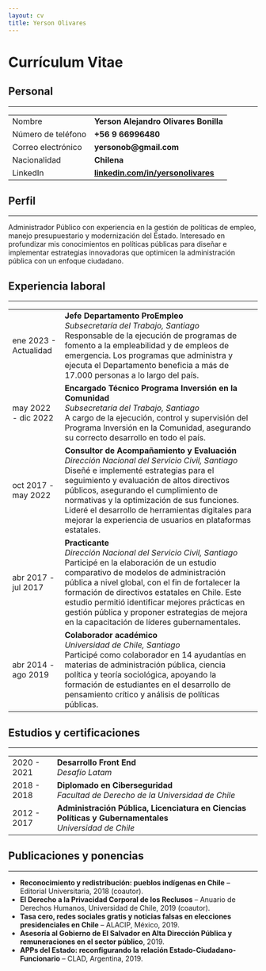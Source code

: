```yaml
---
layout: cv
title: Yerson Olivares
---
```


# Currículum Vitae

## Personal

---

<table id="personal-table">
  <tr>
    <td>Nombre</td>
    <td><strong>Yerson Alejandro Olivares Bonilla</strong></td>
  </tr>
  <tr>
    <td>Número de teléfono</td>
    <td><strong>+56 9 66996480</strong></td>
  </tr>
  <tr>
    <td>Correo electrónico</td>
    <td><strong>yersonob@gmail.com</strong></td>
  </tr>
  <tr>
    <td>Nacionalidad</td>
    <td><strong>Chilena</strong></td>
  </tr>
  <tr>
    <td>LinkedIn</td>
    <td><strong><a href="https://www.linkedin.com/in/yersonolivares/">linkedin.com/in/yersonolivares</a></strong></td>
  </tr>
</table>

## Perfil

---

Administrador Público con experiencia en la gestión de políticas de empleo, manejo presupuestario y modernización del Estado. Interesado en profundizar mis conocimientos en políticas públicas para diseñar e implementar estrategias innovadoras que optimicen la administración pública con un enfoque ciudadano.

## Experiencia laboral

---

<table>
  <tr>
    <td>ene 2023 - Actualidad</td>
    <td>
      <strong>Jefe Departamento ProEmpleo</strong><br>
      <em>Subsecretaría del Trabajo, Santiago</em><br>
      Responsable de la ejecución de programas de fomento a la empleabilidad y de empleos de emergencia. Los programas que administra y ejecuta el Departamento beneficia a más de 17.000 personas a lo largo del país.
    </td>
  </tr>
  <tr>
    <td>may 2022 - dic 2022</td>
    <td>
      <strong>Encargado Técnico Programa Inversión en la Comunidad</strong><br>
      <em>Subsecretaría del Trabajo, Santiago</em><br>
      A cargo de la ejecución, control y supervisión del Programa Inversión en la Comunidad, asegurando su correcto desarrollo en todo el país. </td>
  </tr>
  <tr>
    <td>oct 2017 - may 2022</td>
    <td>
      <strong>Consultor de Acompañamiento y Evaluación</strong><br>
      <em>Dirección Nacional del Servicio Civil, Santiago</em><br>
      Diseñé e implementé estrategias para el seguimiento y evaluación de altos directivos públicos, asegurando el cumplimiento de normativas y la optimización de sus funciones. Lideré el desarrollo de herramientas digitales para mejorar la experiencia de usuarios en plataformas estatales.
    </td>
  </tr>
  <tr>
    <td>abr 2017 - jul 2017</td>
    <td>
      <strong>Practicante</strong><br>
      <em>Dirección Nacional del Servicio Civil, Santiago</em><br>
      Participé en la elaboración de un estudio comparativo de modelos de administración pública a nivel global, con el fin de fortalecer la formación de directivos estatales en Chile. Este estudio permitió identificar mejores prácticas en gestión pública y proponer estrategias de mejora en la capacitación de líderes gubernamentales.
    </td>
  </tr>
  <tr>
    <td>abr 2014 - ago 2019</td>
    <td>
      <strong>Colaborador académico</strong><br>
      <em>Universidad de Chile, Santiago</em><br>
      Participé como colaborador en 14 ayudantías en materias de administración pública, ciencia política y teoría sociológica, apoyando la formación de estudiantes en el desarrollo de pensamiento crítico y análisis de políticas públicas.
    </td>
  </tr>
</table>

## Estudios y certificaciones

---

<table>
  <tr>
    <td>2020 - 2021</td>
    <td>
      <strong>Desarrollo Front End</strong><br>
      <em>Desafío Latam</em>
    </td>
  </tr>
  <tr>
    <td>2018 - 2018</td>
    <td>
      <strong>Diplomado en Ciberseguridad</strong><br>
      <em>Facultad de Derecho de la Universidad de Chile</em>
    </td>
  </tr>
  <tr>
    <td>2012 - 2017</td>
    <td>
      <strong>Administración Pública, Licenciatura en Ciencias Políticas y Gubernamentales</strong><br>
      <em>Universidad de Chile</em>
    </td>
  </tr>
</table>

## Publicaciones y ponencias

---

- **Reconocimiento y redistribución: pueblos indígenas en Chile** – Editorial Universitaria, 2018 (coautor).
- **El Derecho a la Privacidad Corporal de los Reclusos** – Anuario de Derechos Humanos, Universidad de Chile, 2019 (coautor).
- **Tasa cero, redes sociales gratis y noticias falsas en elecciones presidenciales en Chile** – ALACIP, México, 2019.
- **Asesoría al Gobierno de El Salvador en Alta Dirección Pública y remuneraciones en el sector público**, 2019.
- **APPs del Estado: reconfigurando la relación Estado-Ciudadano-Funcionario** – CLAD, Argentina, 2019.

